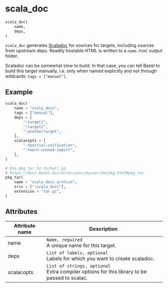 # scala_doc

```py
scala_doc(
    name,
    deps,
)
```

`scala_doc` generates [Scaladoc](https://docs.scala-lang.org/style/scaladoc.html) for sources
for targets, including sources from upstream deps. Readily hostable HTML is written to a `name.html` output folder.

Scaladoc can be somewhat slow to build. In that case, you can tell Bazel to build this target manually,
i.e. only when named explicitly and not through wildcards: `tags = ["manual"]`.

## Example

```py
scala_doc(
    name = "scala_docs",
    tags = ["manual"],
    deps = [
        ":target1",
        ":target2",
        ":anothertarget",
    ],
    scalacopts = [
        "-Ypartial-unification",
        "-Ywarn-unused-import",
    ],
)

# Use pkg_tar to tarball up
# https://docs.bazel.build/versions/master/be/pkg.html#pkg_tar
pkg_tar(
    name = "scala_docs_archive",
    srcs = [":scala_docs"],
    extension = "tar.gz",
)
```

## Attributes

| Attribute name        | Description                                           |
| --------------------- | ----------------------------------------------------- |
| name                  | `Name, required`<br/>A unique name for this target. |
| deps                  | `List of labels, optional`<br/>Labels for which you want to create scaladoc. |
| scalacopts            | `List of strings, optional`<br/>Extra compiler options for this library to be passed to scalac. |
